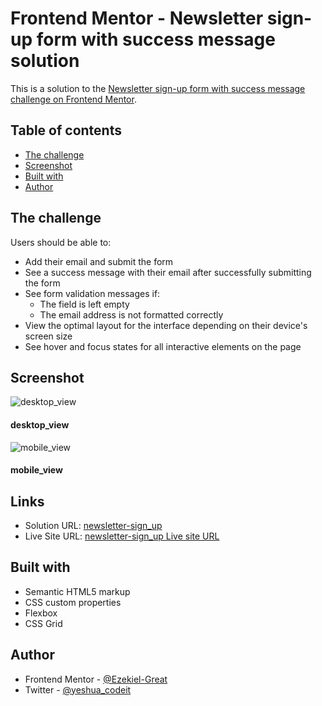 # Frontend Mentor - Newsletter sign-up form with success message solution

This is a solution to the [Newsletter sign-up form with success message challenge on Frontend Mentor](https://www.frontendmentor.io/challenges/newsletter-signup-form-with-success-message-3FC1AZbNrv). 

## Table of contents


  - [The challenge](#the-challenge)
  - [Screenshot](#screenshot)
  - [Built with](#built-with)
  - [Author](#author)



## The challenge

Users should be able to:

- Add their email and submit the form
- See a success message with their email after successfully submitting the form
- See form validation messages if:
  - The field is left empty
  - The email address is not formatted correctly
- View the optimal layout for the interface depending on their device's screen size
- See hover and focus states for all interactive elements on the page

## Screenshot

![desktop_view](design/newsletter-sign-up_desktop_view.png)
#### desktop_view
![mobile_view](design/newsletter-sign-up_mobile_view.png)
#### mobile_view

## Links


- Solution URL: [ newsletter-sign_up](https://github.com/Ezekiel-Great/newsletter-sign-up_main)
- Live Site URL: [newsletter-sign_up Live site URL](https://ezekiel673.github.io/newsletter-sign-up_main/)



## Built with

- Semantic HTML5 markup
- CSS custom properties
- Flexbox
- CSS Grid




## Author

- Frontend Mentor - [@Ezekiel-Great](https://www.frontendmentor.io/profile/Ezekiel-Great)
- Twitter - [@yeshua_codeit](https://www.twitter.com/yeshua_codeit )


